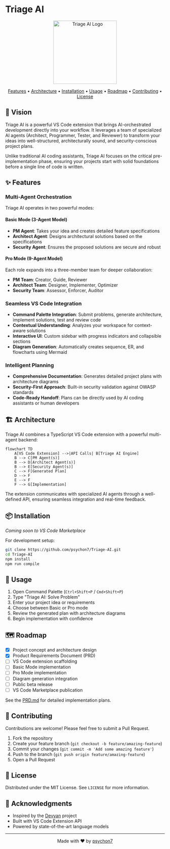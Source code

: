 # Triage AI

<p align="center">
  <img src="https://via.placeholder.com/200x200?text=Triage+AI" alt="Triage AI Logo" width="200" height="200">
</p>

<p align="center">
  <a href="#features">Features</a> •
  <a href="#architecture">Architecture</a> •
  <a href="#installation">Installation</a> •
  <a href="#usage">Usage</a> •
  <a href="#roadmap">Roadmap</a> •
  <a href="#contributing">Contributing</a> •
  <a href="#license">License</a>
</p>

## 🚀 Vision

Triage AI is a powerful VS Code extension that brings AI-orchestrated development directly into your workflow. It leverages a team of specialized AI agents (Architect, Programmer, Tester, and Reviewer) to transform your ideas into well-structured, architecturally sound, and security-conscious project plans.

Unlike traditional AI coding assistants, Triage AI focuses on the critical pre-implementation phase, ensuring your projects start with solid foundations before a single line of code is written.

## ✨ Features

### Multi-Agent Orchestration

Triage AI operates in two powerful modes:

#### Basic Mode (3-Agent Model)
- **PM Agent**: Takes your idea and creates detailed feature specifications
- **Architect Agent**: Designs architectural solutions based on the specifications
- **Security Agent**: Ensures the proposed solutions are secure and robust

#### Pro Mode (9-Agent Model)
Each role expands into a three-member team for deeper collaboration:
- **PM Team**: Creator, Guide, Reviewer
- **Architect Team**: Designer, Implementer, Optimizer
- **Security Team**: Assessor, Enforcer, Auditor

### Seamless VS Code Integration

- **Command Palette Integration**: Submit problems, generate architecture, implement solutions, test and review code
- **Contextual Understanding**: Analyzes your workspace for context-aware solutions
- **Interactive UI**: Custom sidebar with progress indicators and collapsible sections
- **Diagram Generation**: Automatically creates sequence, ER, and flowcharts using Mermaid

### Intelligent Planning

- **Comprehensive Documentation**: Generates detailed project plans with architecture diagrams
- **Security-First Approach**: Built-in security validation against OWASP standards
- **Code-Ready Handoff**: Plans can be directly used by AI coding assistants or human developers

## 🏗️ Architecture

Triage AI combines a TypeScript VS Code extension with a powerful multi-agent backend:

```mermaid
flowchart TD
    A[VS Code Extension] -->|API Calls| B[Triage AI Engine]
    B --> C[PM Agent(s)]
    B --> D[Architect Agent(s)]
    B --> E[Security Agent(s)]
    C --> F[Generated Plan]
    D --> F
    E --> F
    F --> G[Implementation]
```

The extension communicates with specialized AI agents through a well-defined API, ensuring seamless integration and real-time feedback.

## 📦 Installation

*Coming soon to VS Code Marketplace*

For development setup:

```bash
git clone https://github.com/psychon7/Triage-AI.git
cd Triage-AI
npm install
npm run compile
```

## 🔧 Usage

1. Open Command Palette (`Ctrl+Shift+P` / `Cmd+Shift+P`)
2. Type "Triage AI: Solve Problem"
3. Enter your project idea or requirements
4. Choose between Basic or Pro mode
5. Review the generated plan with architecture diagrams
6. Begin implementation with confidence

## 🗺️ Roadmap

- [x] Project concept and architecture design
- [x] Product Requirements Document (PRD)
- [ ] VS Code extension scaffolding
- [ ] Basic Mode implementation
- [ ] Pro Mode implementation
- [ ] Diagram generation integration
- [ ] Public beta release
- [ ] VS Code Marketplace publication

See the [PRD.md](PRD.md) for detailed implementation plans.

## 👥 Contributing

Contributions are welcome! Please feel free to submit a Pull Request.

1. Fork the repository
2. Create your feature branch (`git checkout -b feature/amazing-feature`)
3. Commit your changes (`git commit -m 'Add some amazing feature'`)
4. Push to the branch (`git push origin feature/amazing-feature`)
5. Open a Pull Request

## 📄 License

Distributed under the MIT License. See `LICENSE` for more information.

## 🙏 Acknowledgments

- Inspired by the [Devyan](https://github.com/theyashwanthsai/Devyan) project
- Built with VS Code Extension API
- Powered by state-of-the-art language models

---

<p align="center">
  Made with ❤️ by <a href="https://github.com/psychon7">psychon7</a>
</p>
